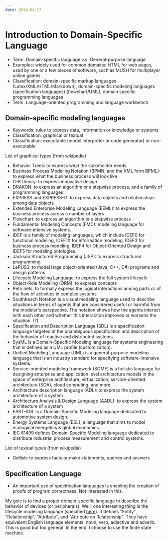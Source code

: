 ```yaml
---
date: 2024-04-17
---
```


# Introduction to Domain-Specific Language

+ Term: Domain-specific lauguage v.s. General-purpose language
+ Examples: widely used for common domains: HTML for web pages, used by
one or a few pieces of software, such as MUSH for multiplayer online games
+ Classification: domain-specific markup languages (Latex/XML/HTML/Markdown),
domain-specific modeling languages (specification languages) (flowchart/UML),
domain specific programming languages
+ Term: Language-oriented programming and language workbench

## Domain-specific modeling languages

+ Keywords: rules to express data, information or knowledge or systems
+ Classification: graphical or textual
+ Classification: executable (model interpreter or code generator) or non-executable

List of graphical types (from wikipedia)

+ Behavior Trees: to express what the stakeholder needs
+ Business Process Modeling Notation (BPMN, and the XML form BPML): to express what the business process will look like
+ C-K theory: to express innovative design
+ DRAKON: to express an algorithm or a stepwise process, and a family of programming languages
+ EXPRESS and EXPRESS-G: to express data objects and relationships among data objects
+ Extended Enterprise Modeling Language (EEML): to express the business process across a number of layers
+ Flowchart: to express an algorithm or a stepwise process
+ Fundamental Modeling Concepts (FMC): modeling language for software-intensive systems.
+ IDEF is a family of modeling languages, which include IDEF0 for functional
modeling, IDEF1X for information modeling, IDEF3 for business process modeling,
IDEF4 for Object-Oriented Design and IDEF5 for modeling ontologies.
+ Jackson Structured Programming (JSP): to express structured programming
+ LePUS3: to model large object-oriented (Java, C++, C#) programs and design patterns
+ Lifecycle Modeling Language: to express the full system lifecycle
+ Object-Role Modeling (ORM): to express concepts
+ Petri nets: to formally express the logical interactions among parts or of the
flow of activities in complex systems
+ Southbeach Notation is a visual modeling language used to describe situations
in terms of agents that are considered useful or harmful from the modeler's
perspective. The notation shows how the agents interact with each other and
whether this interaction improves or worsens the situation. (?)
+ Specification and Description Language (SDL) is a specification language
targeted at the unambiguous specification and description of the behavior of
reactive and distributed systems.
+ SysML is a Domain-Specific Modeling language for systems engineering that is
defined as a UML profile (customization).
+ Unified Modeling Language (UML) is a general-purpose modeling language that is
an industry standard for specifying software-intensive systems.
+ Service-oriented modeling framework (SOMF) is a holistic language for
designing enterprise and application level architecture models in the space of
enterprise architecture, virtualization, service-oriented architecture (SOA),
cloud computing, and more.
+ Architecture description language (ADL): to express the system architecture of a system
+ Architecture Analysis & Design Language (AADL): to express the system architecture of a system
+ EAST-ADL is a Domain-Specific Modeling language dedicated to automotive system design.
+ Energy Systems Language (ESL), a language that aims to model ecological energetics & global economics.
+ IEC 61499 defines Domain-Specific Modeling language dedicated to distribute industrial process measurement and control systems.

List of textual types (from wikipedia)

+ Gellish: to express facts or make statements, queries and answers

## Specification Language

+ An important use of specification languages is enabling the creation of proofs
of program correctness. Not interested in this.

My gole is to find a proper domain-specific language to describe the behavior of
devices (or peripherals). Well, one interesting thing is the lifecycle modeling
language (specified [here](https://www.lifecyclemodeling.org/specification)). It
defines "Entity", "Relationship", "Attribute", and "Attribute on Relationship".
They have equivalent English language elements: noun, verb, adjective and
adverb. This is good but too general. In the end, I choose to use the finite
state machine.
